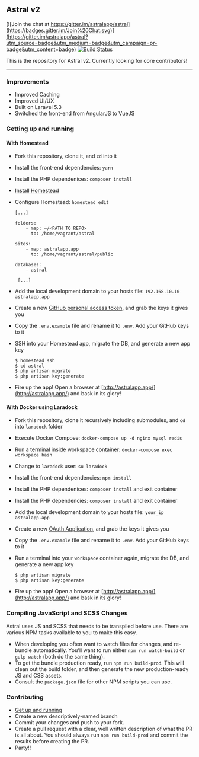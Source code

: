 ## Astral v2

[![Join the chat at https://gitter.im/astralapp/astral](https://badges.gitter.im/Join%20Chat.svg)](https://gitter.im/astralapp/astral?utm_source=badge&utm_medium=badge&utm_campaign=pr-badge&utm_content=badge) [![Build Status](https://travis-ci.org/astralapp/astral.svg?branch=riotjs)](https://travis-ci.org/astralapp/astral)

This is the repository for Astral v2. Currently looking for core contributors!

---


### Improvements

- Improved Caching
- Improved UI/UX
- Built on Laravel 5.3
- Switched the front-end from AngularJS to VueJS


### Getting up and running

#### With Homestead

- Fork this repository, clone it, and `cd` into it
- Install the front-end dependencies: `yarn`
- Install the PHP dependenices: `composer install`
- [Install Homestead](http://laravel.com/docs/homestead#installation-and-setup)
- Configure Homestead: `homestead edit`

	```
	[...]

	folders:
	    - map: ~/<PATH TO REPO>
	      to: /home/vagrant/astral

	sites:
	    - map: astralapp.app
	      to: /home/vagrant/astral/public

	databases:
	    - astral

	 [...]
	```
- Add the local development domain to your hosts file: `192.168.10.10  astralapp.app`
- Create a new [GitHub personal access token](https://github.com/settings/tokens), and grab the keys it gives you
- Copy the `.env.example` file and rename it to `.env`. Add your GitHub keys to it
- SSH into your Homestead app, migrate the DB, and generate a new app key

	```
	$ homestead ssh
	$ cd astral
	$ php artisan migrate
	$ php artisan key:generate
	```

- Fire up the app! Open a browser at [http://astralapp.app/](http://astralapp.app/) and bask in its glory!

#### With Docker using Laradock

- Fork this repository, clone it recursively including submodules, and `cd` into `laradock` folder 
- Execute Docker Compose: `docker-compose up -d nginx mysql redis`
- Run a terminal inside workspace container: `docker-compose exec workspace bash`
- Change to `laradock` user: `su laradock`
- Install the front-end dependencies: `npm install`
- Install the PHP dependenices: `composer install` and exit container
- Install the PHP dependencies: `composer install` and exit container
- Add the local development domain to your hosts file: `your_ip  astralapp.app`
- Create a new [OAuth Application](https://github.com/settings/developers), and grab the keys it gives you
- Copy the `.env.example` file and rename it to `.env`. Add your GitHub keys to it
- Run a terminal into your `workspace` container again, migrate the DB, and generate a new app key

	```
	$ php artisan migrate
	$ php artisan key:generate
	```

- Fire up the app! Open a browser at [http://astralapp.app/](http://astralapp.app/) and bask in its glory!


### Compiling JavaScript and SCSS Changes

Astral uses JS and SCSS that needs to be transpiled before use. There are various NPM tasks available to you to make this easy.

- When developing you often want to watch files for changes, and re-bundle automatically. You'll want to run either `npm run watch-build` or `gulp watch` (both do the same thing).
- To get the bundle production ready, run `npm run build-prod`. This will clean out the build folder, and then generate the new production-ready JS and CSS assets.
- Consult the `package.json` file for other NPM scripts you can use.

### Contributing

- [Get up and running](#getting-up-and-running)
- Create a new descriptively-named branch
- Commit your changes and push to your fork.
- Create a pull request with a clear, well written description of what the PR is all about. You should always run `npm run build-prod` and commit the results before creating the PR.
- Party!!
